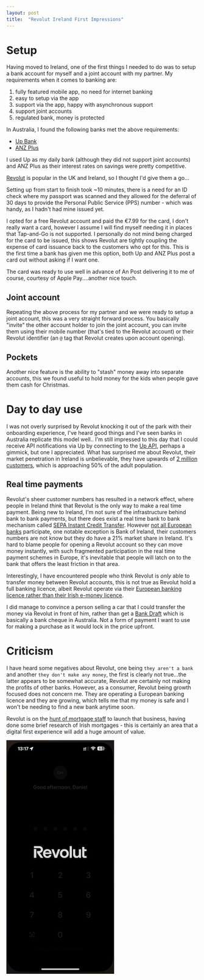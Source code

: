 ```yaml
---
layout: post
title:  "Revolut Ireland First Impressions"
---
```


# Setup

Having moved to Ireland, one of the first things I needed to do was to setup a bank account for myself and a joint account with my partner.  My requirements when it comes to banking are:

1. fully featured mobile app, no need for internet banking
1. easy to setup via the app
1. support via the app, happy with asynchronous support
1. support joint accounts
1. regulated bank, money is protected

In Australia, I found the following banks met the above requirements:

- [Up Bank](https://up.com.au)
- [ANZ Plus](https://anz.com.au/plus)

I used Up as my daily bank (although they did not support joint accounts) and ANZ Plus as their interest rates on savings were pretty competitive.

[Revolut](https://revolut.com) is popular in the UK and Ireland, so I thought I'd give them a go...

Setting up from start to finish took ~10 minutes, there is a need for an ID check where my passport was scanned and they allowed for the deferral of 30 days to provide the Personal Public Service (PPS) number - which was handy, as I hadn't had mine issued yet.

I opted for a free Revolut account and paid the €7.99 for the card, I don't really want a card, however I assume I will find myself needing it in places that Tap-and-Go is not supported.  I personally do not mind being charged for the card to be issued, this shows Revolut are tightly coupling the expense of card issuance back to the customers who opt for this.  This is the first time a bank has given me this option, both Up and ANZ Plus post a card out without asking if I want one.

The card was ready to use well in advance of An Post delivering it to me of course, courtesy of Apple Pay....another nice touch.

## Joint account

Repeating the above process for my partner and we were ready to setup a joint account, this was a very straight forward process.  You basically "invite" the other account holder to join the joint account, you can invite them using their mobile number (that's tied to the Revolut account) or their Revolut identifier (an `@` tag that Revolut creates upon account opening).

## Pockets

Another nice feature is the ability to "stash" money away into separate accounts, this we found useful to hold money for the kids when people gave them cash for Christmas. 

# Day to day use

I was not overly surprised by Revolut knocking it out of the park with their onboarding experience, I've heard good things and I've seen banks in Australia replicate this model well.. I'm still impressed to this day that I could receive API notifications via Up by connecting to the [Up API](https://api.up.com.au/getting_started), perhaps a gimmick, but one I appreciated.  What has surprised me about Revolut, their market penetration in Ireland is unbelievable, they have upwards of [2 million customers](https://www.irishtimes.com/business/2023/04/06/revolut-completes-rollout-of-irish-ibans-to-more-than-two-million-customers), which is approaching 50% of the adult population.  

## Real time payments

Revolut's sheer customer numbers has resulted in a network effect, where people in Ireland _think_ that Revolut is the only way to make a real time payment.  Being new to Ireland, I'm not sure of the infrastructure behind bank to bank payments, but there does exist a real time bank to bank mechanism called [SEPA Instant Credit Transfer](https://www.europeanpaymentscouncil.eu/what-we-do/sepa-instant-credit-transfer). However [not all European banks](https://www.ebaclearing.eu/services/rt1/participants) participate, one notable exception is Bank of Ireland, their customers numbers are not know but they do have a 21% market share in Ireland.  It's hard to blame people for opening a Revolut account so they can move money instantly, with such fragmented participation in the real time payment schemes in Europe, it's inevitable that people will latch on to the bank that offers the least friction in that area.

Interestingly, I have encountered people who think Revolut is _only_ able to transfer money between Revolut accounts, this is not true as Revolut hold a full banking licence, albeit Revolut operate via their [European banking licence rather than their Irish e-money licence](https://www.irishtimes.com/business/2023/03/01/revolut-closes-two-irish-firms-after-dropping-e-money-licence-plan).

I did manage to convince a person selling a car that I could transfer the money via Revolut in front of him, rather than get a [Bank Draft](https://www.bankofireland.com/help-centre/faq/what-is-a-bank-draft) which is basically a bank cheque in Australia.  Not a form of payment I want to use for making a purchase as it would lock in the price upfront.

# Criticism

I have heard some negatives about Revolut, one being `they aren't a bank` and another `they don't make any money`, the first is clearly not true...the latter appears to be somewhat accurate, Revolut are certainly not making the profits of other banks.  However, as a consumer, Revolut being growth focused does not concern me.  They are operating a European banking licence and they are growing, which tells me that my money is safe and I won't be needing to find a new bank anytime soon.

Revolut is on the [hunt of mortgage staff](https://www.independent.ie/business/technology/revolut-set-to-enter-mortgage-market-for-first-time/a1428974064.html) to launch that business, having done some brief research of Irish mortgages - this is certainly an area that a digital first experience will add a huge amount of value.

![Revolut](/assets/4-revolut.png)